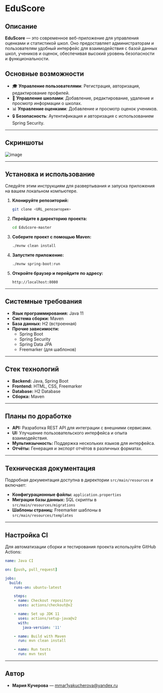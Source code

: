 # EduScore

## Описание

**EduScore** — это современное веб-приложение для управления оценками и статистикой школ. Оно предоставляет администраторам и пользователям удобный интерфейс для взаимодействия с базой данных школ, учеников и оценок, обеспечивая высокий уровень безопасности и функциональности.

## Основные возможности

- 🎓 **Управление пользователями**: Регистрация, авторизация, редактирование профилей.
- 🏫 **Управление школами**: Добавление, редактирование, удаление и просмотр информации о школах.
- 📊 **Управление оценками**: Добавление и просмотр оценок учеников.
- 🔒 **Безопасность**: Аутентификация и авторизация с использованием Spring Security.

---

## Скриншоты

![image](https://github.com/user-attachments/assets/f198016f-4592-4f7a-b8ec-5d35b8404c62)

---

## Установка и использование

Следуйте этим инструкциям для развертывания и запуска приложения на вашем локальном компьютере.

1. **Клонируйте репозиторий:**
   ```bash
   git clone <URL_репозитория>
   ```

2. **Перейдите в директорию проекта:**
   ```bash
   cd EduScore-master
   ```

3. **Соберите проект с помощью Maven:**
   ```bash
   ./mvnw clean install
   ```

4. **Запустите приложение:**
   ```bash
   ./mvnw spring-boot:run
   ```

5. **Откройте браузер и перейдите по адресу:**
   ```
   http://localhost:8080
   ```

---

## Системные требования

- **Язык программирования:** Java 11
- **Система сборки:** Maven
- **База данных:** H2 (встроенная)
- **Прочие зависимости:**
  - Spring Boot
  - Spring Security
  - Spring Data JPA
  - Freemarker (для шаблонов)

---

## Стек технологий

- **Backend:** Java, Spring Boot
- **Frontend:** HTML, CSS, Freemarker
- **Database:** H2 Database
- **Сборка:** Maven

---

## Планы по доработке

- **API:** Разработка REST API для интеграции с внешними сервисами.
- **UI:** Улучшение пользовательского интерфейса и опыта взаимодействия.
- **Мультиязычность:** Поддержка нескольких языков для интерфейса.
- **Отчёты:** Генерация и экспорт отчётов в различных форматах.

---

## Техническая документация

Подробная документация доступна в директории `src/main/resources` и включает:

- **Конфигурационные файлы:** `application.properties`
- **Миграции базы данных:** SQL скрипты в `src/main/resources/migrations`
- **Шаблоны страниц:** Freemarker шаблоны в `src/main/resources/templates`

---

## Настройка CI

Для автоматизации сборки и тестирования проекта используйте GitHub Actions:

```yaml
name: Java CI

on: [push, pull_request]

jobs:
  build:
    runs-on: ubuntu-latest

    steps:
    - name: Checkout repository
      uses: actions/checkout@v2

    - name: Set up JDK 11
      uses: actions/setup-java@v2
      with:
        java-version: '11'

    - name: Build with Maven
      run: mvn clean install

    - name: Run tests
      run: mvn test
```

---

## Автор

- **Мария Кучерова** — [mmar1yakucherova@yandex.ru](mailto:mmar1yakucherova@yandex.ru)
